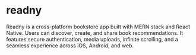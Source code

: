 # readny
Readny is a cross-platform bookstore app built with MERN stack and React Native. Users can discover, create, and share book recommendations. It features secure authentication, media uploads, infinite scrolling, and a seamless experience across iOS, Android, and web.
